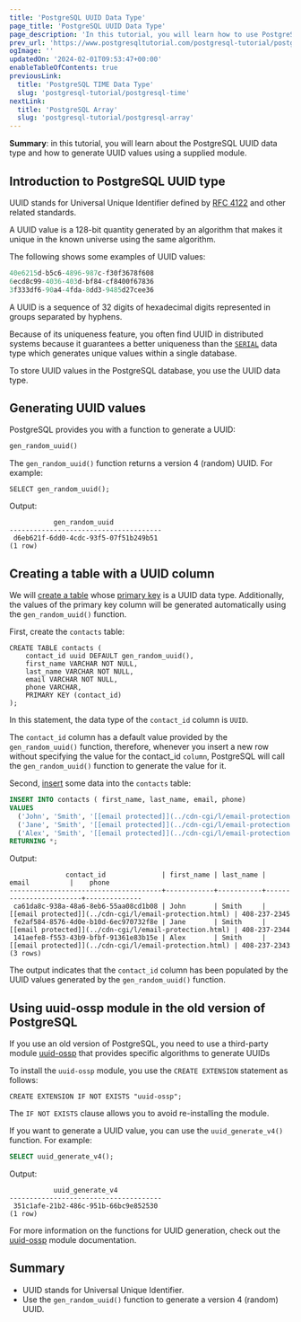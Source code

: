 ```yaml
---
title: 'PostgreSQL UUID Data Type'
page_title: 'PostgreSQL UUID Data Type'
page_description: 'In this tutorial, you will learn how to use PostgreSQL UUID data type and how to generate UUID values using the gen_random_uuid() function.'
prev_url: 'https://www.postgresqltutorial.com/postgresql-tutorial/postgresql-uuid/'
ogImage: ''
updatedOn: '2024-02-01T09:53:47+00:00'
enableTableOfContents: true
previousLink:
  title: 'PostgreSQL TIME Data Type'
  slug: 'postgresql-tutorial/postgresql-time'
nextLink:
  title: 'PostgreSQL Array'
  slug: 'postgresql-tutorial/postgresql-array'
---
```


**Summary**: in this tutorial, you will learn about the PostgreSQL UUID data type and how to generate UUID values using a supplied module.

## Introduction to PostgreSQL UUID type

UUID stands for Universal Unique Identifier defined by [RFC 4122](https://tools.ietf.org/html/rfc4122 'UUID') and other related standards.

A UUID value is a 128\-bit quantity generated by an algorithm that makes it unique in the known universe using the same algorithm.

The following shows some examples of UUID values:

```sql
40e6215d-b5c6-4896-987c-f30f3678f608
6ecd8c99-4036-403d-bf84-cf8400f67836
3f333df6-90a4-4fda-8dd3-9485d27cee36
```

A UUID is a sequence of 32 digits of hexadecimal digits represented in groups separated by hyphens.

Because of its uniqueness feature, you often find UUID in distributed systems because it guarantees a better uniqueness than the [`SERIAL`](postgresql-serial) data type which generates unique values within a single database.

To store UUID values in the PostgreSQL database, you use the UUID data type.

## Generating UUID values

PostgreSQL provides you with a function to generate a UUID:

```sql
gen_random_uuid()
```

The `gen_random_uuid()` function returns a version 4 (random) UUID. For example:

```
SELECT gen_random_uuid();
```

Output:

```
           gen_random_uuid
--------------------------------------
 d6eb621f-6dd0-4cdc-93f5-07f51b249b51
(1 row)
```

## Creating a table with a UUID column

We will [create a table](postgresql-create-table) whose [primary key](postgresql-primary-key) is a UUID data type. Additionally, the values of the primary key column will be generated automatically using the `gen_random_uuid()` function.

First, create the `contacts` table:

```
CREATE TABLE contacts (
    contact_id uuid DEFAULT gen_random_uuid(),
    first_name VARCHAR NOT NULL,
    last_name VARCHAR NOT NULL,
    email VARCHAR NOT NULL,
    phone VARCHAR,
    PRIMARY KEY (contact_id)
);
```

In this statement, the data type of the `contact_id` column is `UUID`.

The `contact_id` column has a default value provided by the `gen_random_uuid()` function, therefore, whenever you insert a new row without specifying the value for the contact_id `column`, PostgreSQL will call the `gen_random_uuid()` function to generate the value for it.

Second, [insert](postgresql-insert) some data into the `contacts` table:

```sql
INSERT INTO contacts ( first_name, last_name, email, phone)
VALUES
  ('John', 'Smith', '[[email protected]](../cdn-cgi/l/email-protection.html)',  '408-237-2345'),
  ('Jane', 'Smith', '[[email protected]](../cdn-cgi/l/email-protection.html)', '408-237-2344'),
  ('Alex', 'Smith', '[[email protected]](../cdn-cgi/l/email-protection.html)', '408-237-2343')
RETURNING *;
```

Output:

```text
              contact_id              | first_name | last_name |         email          |    phone
--------------------------------------+------------+-----------+------------------------+--------------
 ca61da8c-938a-48a6-8eb6-55aa08cd1b08 | John       | Smith     | [[email protected]](../cdn-cgi/l/email-protection.html) | 408-237-2345
 fe2af584-8576-4d0e-b10d-6ec970732f8e | Jane       | Smith     | [[email protected]](../cdn-cgi/l/email-protection.html) | 408-237-2344
 141aefe8-f553-43b9-bfbf-91361e83b15e | Alex       | Smith     | [[email protected]](../cdn-cgi/l/email-protection.html) | 408-237-2343
(3 rows)

```

The output indicates that the `contact_id` column has been populated by the UUID values generated by the `gen_random_uuid()` function.

## Using uuid\-ossp module in the old version of PostgreSQL

If you use an old version of PostgreSQL, you need to use a third\-party module [uuid\-ossp](https://www.postgresql.org/docs/16/uuid-ossp.html) that provides specific algorithms to generate UUIDs

To install the `uuid-ossp` module, you use the `CREATE EXTENSION` statement as follows:

```
CREATE EXTENSION IF NOT EXISTS "uuid-ossp";
```

The `IF NOT EXISTS` clause allows you to avoid re\-installing the module.

If you want to generate a UUID value, you can use the `uuid_generate_v4()` function. For example:

```sql
SELECT uuid_generate_v4();
```

Output:

```
           uuid_generate_v4
--------------------------------------
 351c1afe-21b2-486c-951b-66bc9e852530
(1 row)
```

For more information on the functions for UUID generation, check out the [uuid\-ossp](https://www.postgresql.org/docs/9.5/static/uuid-ossp.html) module documentation.

## Summary

- UUID stands for Universal Unique Identifier.
- Use the `gen_random_uuid()` function to generate a version 4 (random) UUID.
